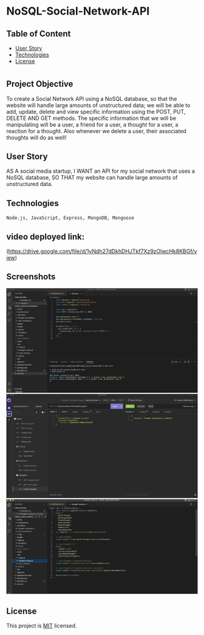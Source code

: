 # NoSQL-Social-Network-API

## Table of Content
* [ User Story ](#User-Story)
* [ Technologies ](#Technologies)
* [ License ](#License)
#

## Project Objective
To create a Social Network API using a NoSQL database, so that the website will handle large amounts of unstructured data; we will be able to add, update, delete and view specific information using the POST, PUT, DELETE AND GET methods. The specific information that we will be manipulating will be a user, a friend for a user, a thought for a user, a reaction for a thought. Also whenever we delete a user, their associated thoughts will do as well! 

## User Story
AS A social media startup, I WANT an API for my social network that uses a NoSQL database, SO THAT my website can handle large amounts of unstructured data.

## Technologies 
```
Node.js, JavaScript, Express, MongoDB, Mongoose
```
## video deployed link:
(https://drive.google.com/file/d/1yNdh27dDkhDHJTkf7Xz9zOlwcHk8KBGf/view)

## Screenshots
![screenshot-1](./images/Screenshot-1.png)
![screenshot-2](./images/Screenshot-2.png)
![screenshot-3](./images/Screenshot-3.png)


## License
This project is [MIT](https://choosealicense.com/licenses/mit/) licensed.


